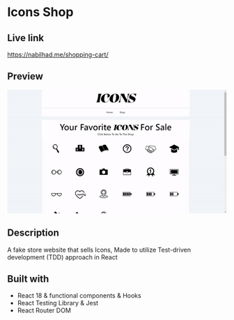 # Icons Shop

## Live link

https://nabilhad.me/shopping-cart/

## Preview

![Project preview Gif](shopping-cart-preview.gif)

## Description

A fake store website that sells Icons, Made to utilize Test-driven development (TDD) approach in React

## Built with

- React 18 & functional components & Hooks
- React Testing Library & Jest
- React Router DOM
